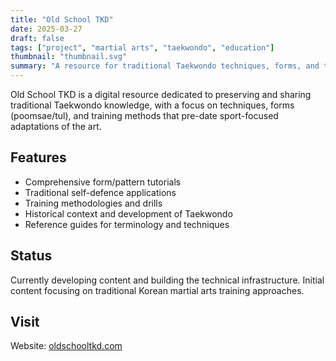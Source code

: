 ```yaml
---
title: "Old School TKD"
date: 2025-03-27
draft: false
tags: ["project", "martial arts", "taekwondo", "education"]
thumbnail: "thumbnail.svg"
summary: "A resource for traditional Taekwondo techniques, forms, and training methods."
---
```


Old School TKD is a digital resource dedicated to preserving and sharing traditional Taekwondo knowledge, with a focus on techniques, forms (poomsae/tul), and training methods that pre-date sport-focused adaptations of the art.

## Features

- Comprehensive form/pattern tutorials
- Traditional self-defence applications
- Training methodologies and drills
- Historical context and development of Taekwondo
- Reference guides for terminology and techniques

## Status

Currently developing content and building the technical infrastructure. Initial content focusing on traditional Korean martial arts training approaches.

## Visit

Website: [oldschooltkd.com](https://oldschooltkd.com)
